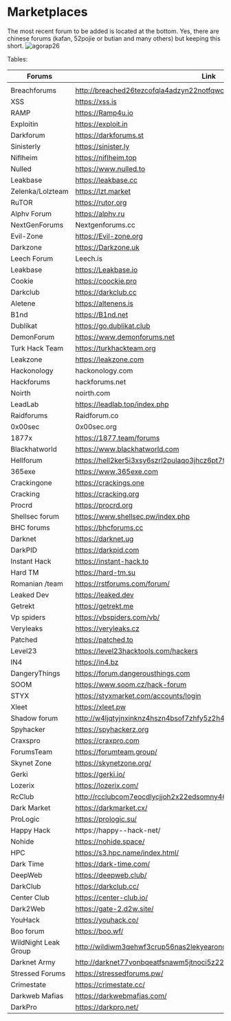 # Marketplaces
The most recent forum to be added is located at the bottom.
Yes, there are chinese forums (kafan, 52pojie or butian and many others) but keeping this short.
![agorap26](https://github.com/intelshare/Marketplaces/assets/139314161/83a588c3-1d0c-4261-8064-489bf90390a2)


Tables:

|Forums|Link||
|---|---|---|
|   |   |   |
Breachforums |http://breached26tezcofqla4adzyn22notfqwcac7gpbrleg4usehljwkgqd.onion
XSS |https://xss.is | https://xssforumv3isucukbxhdhwz67hoa5e2voakcfkuieq4ch257vsburuid.onion
RAMP |https://Ramp4u.io | https://rampjcdlqvgkoz5oywutpo6ggl7g6tvddysustfl6qzhr5osr24xxqqd.onion
Exploitin |https://exploit.in | https://exploitivzcm5dawzhe6c32bbylyggbjvh5dyvsvb5lkuz5ptmunkmqd.onion
Darkforum |https://darkforums.st
Sinisterly |https://sinister.ly 
Niflheim |https://niflheim.top 
Nulled | https://www.nulled.to 
Leakbase |https://leakbase.cc
Zelenka/Lolzteam |https://lzt.market
RuTOR |https://rutor.org
Alphv Forum |https://alphv.ru
NextGenForums |Nextgenforums.cc
Evil-Zone |https://Evil-zone.org
Darkzone |https://Darkzone.uk
Leech Forum |Leech.is
Leakbase |https://Leakbase.io
Cookie | https://coockie.pro
Darkclub | https://darkclub.cc
Aletene |https://altenens.is
B1nd |https://B1nd.net
Dublikat | https://go.dublikat.club
DemonForum |https://www.demonforums.net
Turk Hack Team |https://turkhackteam.org
Leakzone |https://leakzone.com
Hackonology |hackonology.com
Hackforums |hackforums.net
Noirth |noirth.com 
LeadLab |https://leadlab.top/index.php
Raidforums|Raidforum.co
0x00sec |0x00sec.org
1877x | https://1877.team/forums
Blackhatworld |https://www.blackhatworld.com
Hellforum |https://hell2ker5i3xsy6szrl2pulaqo3jhcz6pt7ffdxtuqjqiycvmlkcddqd.onion
365exe | https://www.365exe.com
Crackingone |https://crackings.one
Cracking | https://cracking.org
Procrd | https://procrd.org
Shellsec forum | https://www.shellsec.pw/index.php
BHC forums |https://bhcforums.cc
Darknet |https://darknet.ug
DarkPID |https://darkpid.com
Instant Hack | https://instant-hack.to
Hard TM | https://hard-tm.su
Romanian /team | https://rstforums.com/forum/
Leaked Dev | https://leaked.dev
Getrekt | https://getrekt.me
Vp spiders | https://vbspiders.com/vb/
Veryleaks |https://veryleaks.cz
Patched |https://patched.to
Level23 | https://level23hacktools.com/hackers
IN4 |https://in4.bz
DangeryThings |https://forum.dangerousthings.com
SOOM | https://www.soom.cz/hack-forum
STYX | https://styxmarket.com/accounts/login
Xleet |https://xleet.pw
Shadow forum |http://w4ljqtyjnxinknz4hszn4bsof7zhfy5z2h4srfss4vvkoikiwz36o3id.onion
Spyhacker |https://spyhackerz.org
Craxspro |https://craxpro.com
ForumsTeam |https://forumteam.group/
Skynet Zone |https://skynetzone.org/
Gerki |https://gerki.io/
Lozerix |https://lozerix.com/
RcClub |http://rcclubcom7eocdlycjjoh2x22edsomny46goacgkeylntp546bekxyad.onion/
Dark Market |https://darkmarket.cx/
ProLogic |https://prologic.su/
Happy Hack |https://happy--hack-net/
Nohide |https://nohide.space/
HPC |https://s3.hpc.name/index.html/
Dark Time |https://dark-time.com/
DeepWeb |https://deepweb.club/
DarkClub |https://darkclub.cc/
Center Club |https://center-club.io/
Dark2Web |https://gate-2.d2w.site/
YouHack |https://youhack.co/
Boo forum |https://boo.wf/
WildNight Leak Group | http://wildiwm3qehwf3crup56nas2lekyearoncoebldodjoqcs57dit5jkyd.onion
Darknet Army | http://darknet77vonbqeatfsnawm5jtnoci5z22mxay6cizmoucgmz52mwyad.onion/
Stressed Forums | https://stressedforums.pw/
Crimestate | https://crimestate.cc/
Darkweb Mafias | https://darkwebmafias.com/
DarkPro | https://darkpro.net/

